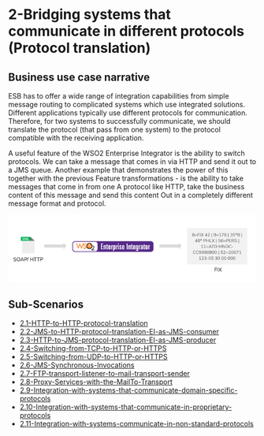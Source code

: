 # 2-Bridging systems that communicate in different protocols (Protocol translation)

## Business use case narrative

ESB has to offer a wide range of integration capabilities from simple message routing to complicated systems which use integrated solutions.
Different applications typically use different protocols for communication. Therefore, for two systems to successfully communicate,
we should translate the protocol (that pass from one system) to the protocol compatible with the receiving application.


A useful feature of the WSO2 Enterprise Integrator is the ability to switch protocols.
We can take a message that comes in via HTTP and send it out to a JMS queue. Another example that demonstrates the power
of this together with the previous Feature transformations - is the ability to take messages that come in from one A protocol like HTTP,
take the business content of this message and send this content Out in a completely different message format and protocol.


![Bridging systems that communicate in different protocols](images/protocol-switching.png)


## Sub-Scenarios

- [2.1-HTTP-to-HTTP-protocol-translation](https://github.com/wso2/product-ei/tree/product-scenarios/product-scenarios/2-Bridging-systems-that-communicate-in-different-protocols/2.1-HTTP-to-HTTP-protocol-translation)
- [2.2-JMS-to-HTTP-protocol-translation-EI-as-JMS-consumer](https://github.com/wso2/product-ei/tree/product-scenarios/product-scenarios/2-Bridging-systems-that-communicate-in-different-protocols/2.2-JMS-to-HTTP-protocol-translation-EI-as-JMS-consumer)
- [2.3-HTTP-to-JMS-protocol-translation-EI-as-JMS-producer](https://github.com/wso2/product-ei/tree/product-scenarios/product-scenarios/2-Bridging-systems-that-communicate-in-different-protocols/2.3-HTTP-to-JMS-protocol-translation-EI-as-JMS-producer)
- [2.4-Switching-from-TCP-to-HTTP-or-HTTPS](https://github.com/wso2/product-ei/tree/product-scenarios/product-scenarios/2-Bridging-systems-that-communicate-in-different-protocols/2.4-Switching-from-TCP-to-HTTP-or-HTTPS)
- [2.5-Switching-from-UDP-to-HTTP-or-HTTPS](https://github.com/wso2/product-ei/tree/product-scenarios/product-scenarios/2-Bridging-systems-that-communicate-in-different-protocols/2.5-Switching-from-UDP-to-HTTP-or-HTTPS)
- [2.6-JMS-Synchronous-Invocations](https://github.com/wso2/product-ei/tree/product-scenarios/product-scenarios/2-Bridging-systems-that-communicate-in-different-protocols/2.6-JMS-Synchronous-Invocations)
- [2.7-FTP-transport-listener-to-mail-transport-sender](https://github.com/wso2/product-ei/tree/product-scenarios/product-scenarios/2-Bridging-systems-that-communicate-in-different-protocols/2.7-FTP-transport-listener-to-mail-transport-sender)
- [2.8-Proxy-Services-with-the-MailTo-Transport](https://github.com/wso2/product-ei/tree/product-scenarios/product-scenarios/2-Bridging-systems-that-communicate-in-different-protocols/2.8-Proxy-Services-with-the-MailTo-Transport)
- [2.9-Integration-with-systems-that-communicate-domain-specific-protocols](https://github.com/wso2/product-ei/tree/product-scenarios/product-scenarios/2-Bridging-systems-that-communicate-in-different-protocols/2.9-Integration-with-systems-that-communicate-domain-specific-protocols)
- [2.10-Integration-with-systems-that-communicate-in-proprietary-protocols](https://github.com/wso2/product-ei/tree/product-scenarios/product-scenarios/2-Bridging-systems-that-communicate-in-different-protocols/2.10-Integration-with-systems-that-communicate-in-proprietary-protocols)
- [2.11-Integration-with-systems-communicate-in-non-standard-protocols](https://github.com/wso2/product-ei/tree/product-scenarios/product-scenarios/2-Bridging-systems-that-communicate-in-different-protocols/2.11-Integration-with-systems-communicate-in-non-standard-protocols)
